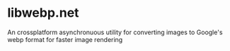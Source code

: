 # libwebp.net
 An  crossplatform asynchronuous utility for converting images to Google's webp format for faster image rendering
